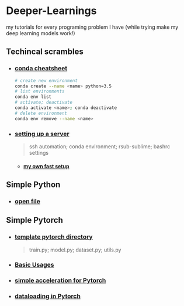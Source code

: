 # Deeper-Learnings
my tutorials for every programing problem I have (while trying make my deep learning models work!)

## Techincal scrambles
* ### [conda cheatsheet](otherstuffs/conda-cheatsheet.pdf)
    ```bash
    # create new environment
    conda create --name <name> python=3.5
    # list environments
    conda env list
    # activate; deactivate
    conda activate <name>; conda deactivate
    # delete environment
    conda env remove --name <name>
    ```
* ### [setting up a server](technical-scrambles/setup.md)
    > ssh automation; conda environment; rsub-sublime; bashrc settings
    * #### [my own fast setup](technical-scrambles/mofastsetup.md)
<!-- * ### [wget google drive files (not folder)](technical-scrambles/wget_gdrive.md) -->

## Simple Python
* ### [open file](python/openfile.md)


## Simple Pytorch
* ### [template pytorch directory](simple-pytorch/goodwork)
    > train.py; model.py; dataset.py; utils.py
* ### [Basic Usages](simple-pytorch/basic.md)
* ### [simple acceleration for Pytorch](simple-pytorch/simple_acc.md)
* ### [dataloading in Pytorch](simple-pytorch/dataloader.md)

